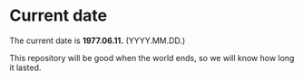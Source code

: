 # Current date

The current date is **1977.06.11.** (YYYY.MM.DD.)

This repository will be good when the world ends, so we will know how long it lasted.